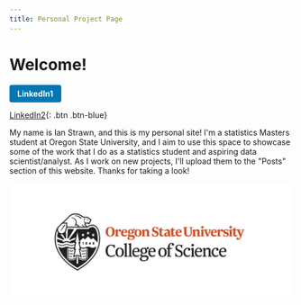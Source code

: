 ```yaml
---
title: Personal Project Page
---
```


<style>
.btn {
  display: inline-block;
  color: #fff !important;
  padding: 0.5em 1em;
  border-radius: 4px;
  text-decoration: none;
  font-weight: bold;
  border: none;
}

.btn-blue { background: #0077b5; }
.btn-blue:hover { background: #005983; }
</style>

# Welcome!

<a href="https://www.linkedin.com/in/ian-strawn-548234255" class="btn btn-blue">LinkedIn1</a>

[LinkedIn2](https://www.linkedin.com/in/ian-strawn-548234255){: .btn .btn-blue}

My name is Ian Strawn, and this is my personal site! I'm a statistics Masters student at Oregon State University, and I aim to use this space to showcase some of the work that I do as a statistics student and aspiring data scientist/analyst. As I work on new projects, I'll upload them to the "Posts" section of this website. Thanks for taking a look!

![Oregon State College of Science Logo](cos_logo.png)
